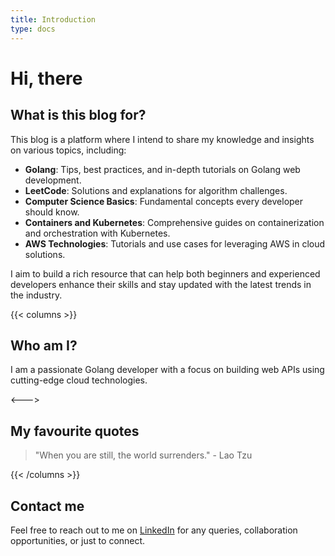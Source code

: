 ```yaml
---
title: Introduction
type: docs
---
```

# Hi, there
## What is this blog for?

This blog is a platform where I intend to share my knowledge and insights on various topics, including:
- **Golang**: Tips, best practices, and in-depth tutorials on Golang web development.
- **LeetCode**: Solutions and explanations for algorithm challenges.
- **Computer Science Basics**: Fundamental concepts every developer should know.
- **Containers and Kubernetes**: Comprehensive guides on containerization and orchestration with Kubernetes.
- **AWS Technologies**: Tutorials and use cases for leveraging AWS in cloud solutions.

I aim to build a rich resource that can help both beginners and experienced developers enhance their skills and stay updated with the latest trends in the industry.

{{< columns >}}
## Who am I?

I am a passionate Golang developer with a focus on building web APIs using cutting-edge cloud technologies. 

<--->

## My favourite quotes

> "When you are still, the world surrenders." - Lao Tzu

{{< /columns >}}




## Contact me

Feel free to reach out to me on [LinkedIn](https://www.linkedin.com/in/yang-lyu/) for any queries, collaboration opportunities, or just to connect.


